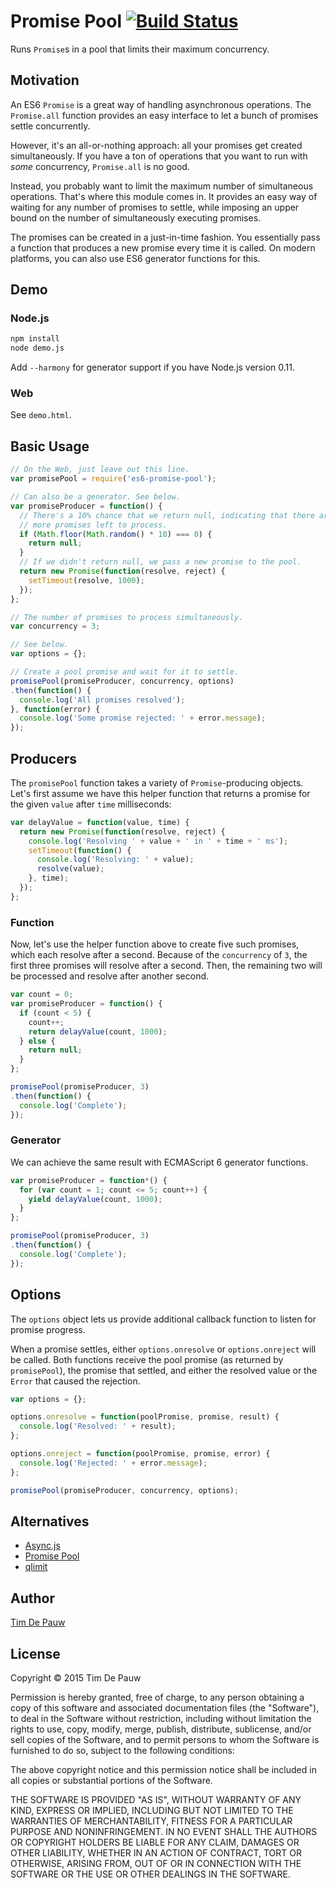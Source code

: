 # Promise Pool [![Build Status](https://travis-ci.org/timdp/es6-promise-pool.svg?branch=master)](https://travis-ci.org/timdp/es6-promise-pool)

Runs `Promise`s in a pool that limits their maximum concurrency.

## Motivation

An ES6 `Promise` is a great way of handling asynchronous operations. The
`Promise.all` function provides an easy interface to let a bunch of promises
settle concurrently.

However, it's an all-or-nothing approach: all your promises get created
simultaneously. If you have a ton of operations that you want to run with _some_
concurrency, `Promise.all` is no good.

Instead, you probably want to limit the maximum number of simultaneous
operations. That's where this module comes in. It provides an easy way of
waiting for any number of promises to settle, while imposing an upper bound on
the number of simultaneously executing promises.

The promises can be created in a just-in-time fashion. You essentially pass a
function that produces a new promise every time it is called. On modern
platforms, you can also use ES6 generator functions for this.

## Demo

### Node.js

```bash
npm install
node demo.js
```

Add `--harmony` for generator support if you have Node.js version 0.11.

### Web

See `demo.html`.

## Basic Usage

```js
// On the Web, just leave out this line.
var promisePool = require('es6-promise-pool');

// Can also be a generator. See below.
var promiseProducer = function() {
  // There's a 10% chance that we return null, indicating that there are no
  // more promises left to process.
  if (Math.floor(Math.random() * 10) === 0) {
    return null;
  }
  // If we didn't return null, we pass a new promise to the pool.
  return new Promise(function(resolve, reject) {
    setTimeout(resolve, 1000);
  });
};

// The number of promises to process simultaneously.
var concurrency = 3;

// See below.
var options = {};

// Create a pool promise and wait for it to settle.
promisePool(promiseProducer, concurrency, options)
.then(function() {
  console.log('All promises resolved');
}, function(error) {
  console.log('Some promise rejected: ' + error.message);
});
```

## Producers

The `promisePool` function takes a variety of `Promise`-producing objects. Let's
first assume we have this helper function that returns a promise for the given
`value` after `time` milliseconds:

```js
var delayValue = function(value, time) {
  return new Promise(function(resolve, reject) {
    console.log('Resolving ' + value + ' in ' + time + ' ms');
    setTimeout(function() {
      console.log('Resolving: ' + value);
      resolve(value);
    }, time);
  });
};
```

### Function

Now, let's use the helper function above to create five such promises, which
each resolve after a second. Because of the `concurrency` of `3`, the first
three promises will resolve after a second. Then, the remaining two will be
processed and resolve after another second.

```js
var count = 0;
var promiseProducer = function() {
  if (count < 5) {
    count++;
    return delayValue(count, 1000);
  } else {
    return null;
  }
};

promisePool(promiseProducer, 3)
.then(function() {
  console.log('Complete');
});
```

### Generator

We can achieve the same result with ECMAScript 6 generator functions.

```js
var promiseProducer = function*() {
  for (var count = 1; count <= 5; count++) {
    yield delayValue(count, 1000);
  }
};

promisePool(promiseProducer, 3)
.then(function() {
  console.log('Complete');
});
```

## Options

The `options` object lets us provide additional callback function to listen for
promise progress.

When a promise settles, either `options.onresolve` or `options.onreject` will be
called. Both functions receive the pool promise (as returned by `promisePool`),
the promise that settled, and either the resolved value or the `Error` that
caused the rejection.

```js
var options = {};

options.onresolve = function(poolPromise, promise, result) {
  console.log('Resolved: ' + result);
};

options.onreject = function(poolPromise, promise, error) {
  console.log('Rejected: ' + error.message);
};

promisePool(promiseProducer, concurrency, options);
```

## Alternatives

- [Async.js](https://github.com/caolan/async)
- [Promise Pool](https://github.com/vilic/promise-pool)
- [qlimit](https://www.npmjs.com/package/qlimit)

## Author

[Tim De Pauw](https://tmdpw.eu/)

## License

Copyright &copy; 2015 Tim De Pauw

Permission is hereby granted, free of charge, to any person obtaining a copy
of this software and associated documentation files (the "Software"), to deal
in the Software without restriction, including without limitation the rights
to use, copy, modify, merge, publish, distribute, sublicense, and/or sell
copies of the Software, and to permit persons to whom the Software is
furnished to do so, subject to the following conditions:

The above copyright notice and this permission notice shall be included in all
copies or substantial portions of the Software.

THE SOFTWARE IS PROVIDED "AS IS", WITHOUT WARRANTY OF ANY KIND, EXPRESS OR
IMPLIED, INCLUDING BUT NOT LIMITED TO THE WARRANTIES OF MERCHANTABILITY,
FITNESS FOR A PARTICULAR PURPOSE AND NONINFRINGEMENT. IN NO EVENT SHALL THE
AUTHORS OR COPYRIGHT HOLDERS BE LIABLE FOR ANY CLAIM, DAMAGES OR OTHER
LIABILITY, WHETHER IN AN ACTION OF CONTRACT, TORT OR OTHERWISE, ARISING FROM,
OUT OF OR IN CONNECTION WITH THE SOFTWARE OR THE USE OR OTHER DEALINGS IN THE
SOFTWARE.
